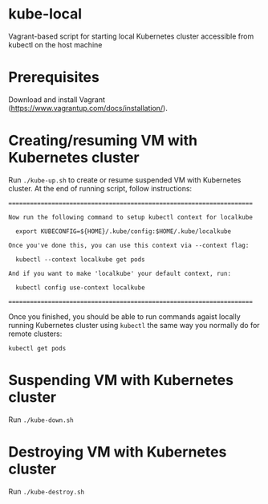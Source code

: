 # kube-local
Vagrant-based script for starting local Kubernetes cluster accessible from kubectl on the host machine

# Prerequisites

Download and install Vagrant (https://www.vagrantup.com/docs/installation/).

# Creating/resuming VM with Kubernetes cluster

Run `./kube-up.sh` to create or resume suspended VM with Kubernetes cluster.
At the end of running script, follow instructions:
```
====================================================================

Now run the following command to setup kubectl context for localkube

  export KUBECONFIG=${HOME}/.kube/config:$HOME/.kube/localkube

Once you've done this, you can use this context via --context flag:

  kubectl --context localkube get pods

And if you want to make 'localkube' your default context, run:

  kubectl config use-context localkube

====================================================================
```
Once you finished, you should be able to run commands agaist locally running Kubernetes 
cluster using `kubectl` the same way you normally do for remote clusters:
```
kubectl get pods
```

# Suspending VM with Kubernetes cluster

Run `./kube-down.sh`

# Destroying VM with Kubernetes cluster

Run `./kube-destroy.sh`
